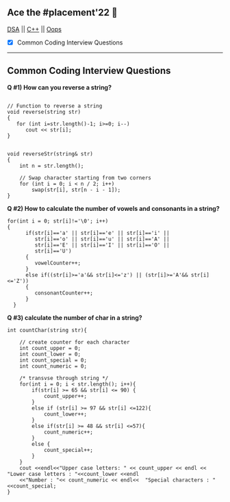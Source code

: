 ## Ace the #placement'22 🎯
 

 [DSA](https://github.com/Aj7t/100daysofDSA)  ||  [C++](https://github.com/Aj7t/100daysofDSA)  || [Oops]()
- [X] Common Coding Interview Questions  


<hr>
  

## Common Coding Interview Questions 
 

**Q #1) How can you reverse a string?**
 
```

// Function to reverse a string
void reverse(string str)
{
   for (int i=str.length()-1; i>=0; i--)
      cout << str[i];
}


void reverseStr(string& str)
{
    int n = str.length();
 
    // Swap character starting from two corners
    for (int i = 0; i < n / 2; i++)
        swap(str[i], str[n - i - 1]);
}

```

**Q #2) How to calculate the number of vowels and consonants in a string?**

```
for(int i = 0; str[i]!='\0'; i++) 
{
      if(str[i]=='a' || str[i]=='e' || str[i]=='i' ||
         str[i]=='o' || str[i]=='u' || str[i]=='A' ||
         str[i]=='E' || str[i]=='I' || str[i]=='O' ||
         str[i]=='U')
      {
         vowelCounter++;
      }
      else if((str[i]>='a'&& str[i]<='z') || (str[i]>='A'&& str[i]<='Z'))
      {
         consonantCounter++;
      }
  }

```

**Q #3) calculate the number of char in a string?**

```
int countChar(string str){

    // create counter for each character
    int count_upper = 0;
    int count_lower = 0;
    int count_special = 0;
    int count_numeric = 0;

    /* transvse through string */
    for(int i = 0; i < str.length(); i++){
        if(str[i] >= 65 && str[i] <= 90) {
            count_upper++;
        }
        else if (str[i] >= 97 && str[i] <=122){
            count_lower++;
        }
        else if(str[i] >= 48 && str[i] <=57){
            count_numeric++;
        }
        else {
            count_special++;
        }
    }
    cout <<endl<<"Upper case letters: " << count_upper << endl << "Lower case letters : "<<count_lower <<endl
    <<"Number : "<< count_numeric << endl<<  "Special characters : "         <<count_special;
}

```



 
































